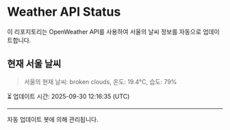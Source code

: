 
# Weather API Status

이 리포지토리는 OpenWeather API를 사용하여 서울의 날씨 정보를 자동으로 업데이트합니다.

## 현재 서울 날씨
> 서울의 현재 날씨: broken clouds, 온도: 19.4°C, 습도: 79%

⏳ 업데이트 시간: 2025-09-30 12:16:35 (UTC)

---
자동 업데이트 봇에 의해 관리됩니다.
